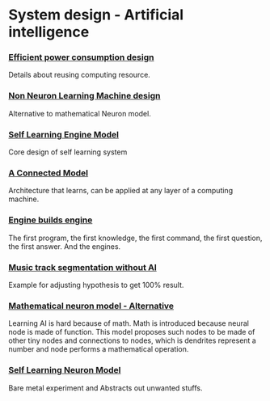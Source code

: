 # System design - Artificial intelligence

### [Efficient power consumption design ](https://github.com/imvetri/artificial-intelligence/blob/master/Power.efficient.AI.design.md)

Details about reusing computing resource.

### [Non Neuron Learning Machine design ](https://github.com/imvetri/artificial-intelligence/blob/master/No.Neuron.Learning.Machine.md)

Alternative to mathematical Neuron model.

### [Self Learning Engine Model ](https://github.com/imvetri/artificial-intelligence/blob/master/Self.learning.engine.model.md)

Core design of self learning system

### [A Connected Model ](https://github.com/imvetri/artificial-intelligence/blob/master/A.Connected.Model.md)

Architecture that learns, can be applied at any layer of a computing machine.


### [Engine builds engine ](https://github.com/imvetri/artificial-intelligence/blob/master/Engines.build.other.engines.md)

The first program, the first knowledge, the first command, the first question, the first answer. And the engines.


### [Music track segmentation without AI](https://github.com/imvetri/artificial-intelligence/blob/master/Music.track.segmentation.without.AI.md)


Example for adjusting hypothesis to get 100% result.

### [Mathematical neuron model - Alternative](https://github.com/imvetri/artificial-intelligence/blob/master/Alternative.Neuron.Model.Without.Advanced.Math.md)

Learning AI is hard because of math. Math is introduced because neural node is made of function. This model proposes such nodes to be made of other tiny nodes and connections to nodes, which is dendrites represent a number and node performs a  mathematical operation.

### [Self Learning Neuron Model ](https://github.com/imvetri/artificial-intelligence/blob/master/Self.learning.neuron.model.md)

Bare metal experiment and Abstracts out unwanted stuffs.
